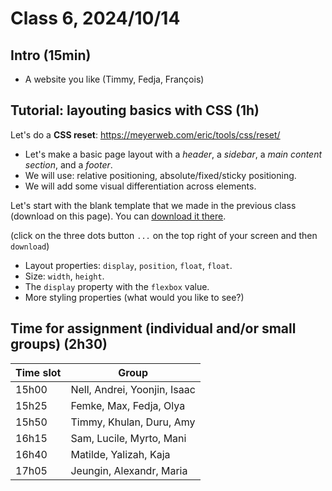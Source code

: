 # Class 6, 2024/10/14

## Intro (15min)

- A website you like (Timmy, Fedja, François)

## Tutorial: layouting basics with CSS (1h)

Let's do a **CSS reset**: https://meyerweb.com/eric/tools/css/reset/

- Let's make a basic page layout with a *header*, a *sidebar*, a *main content section*, and a *footer*.
- We will use: relative positioning, absolute/fixed/sticky positioning.
- We will add some visual differentiation across elements.

Let's start with the blank template that we made in the previous class (download on this page). You can [download it there](https://github.com/francois-gm/go-kabk-y1a/blob/main/04%20-%2020240930%20-%20CSS/my-project-template.zip).

(click on the three dots button `...` on the top right of your screen and then `download`)
  
- Layout properties: `display`, `position`, `float`, `float`.
- Size: `width`, `height`.
- The `display` property with the `flexbox` value.
- More styling properties (what would you like to see?)

## Time for assignment (individual and/or small groups) (2h30)

| Time slot | Group |
| -- | -------------- |
| 15h00 | Nell, Andrei, Yoonjin, Isaac |
| 15h25 | Femke, Max, Fedja, Olya |
| 15h50 | Timmy, Khulan, Duru, Amy |
| 16h15 | Sam, Lucile, Myrto, Mani |
| 16h40 | Matilde, Yalizah, Kaja |
| 17h05 | Jeungin, Alexandr, Maria |
